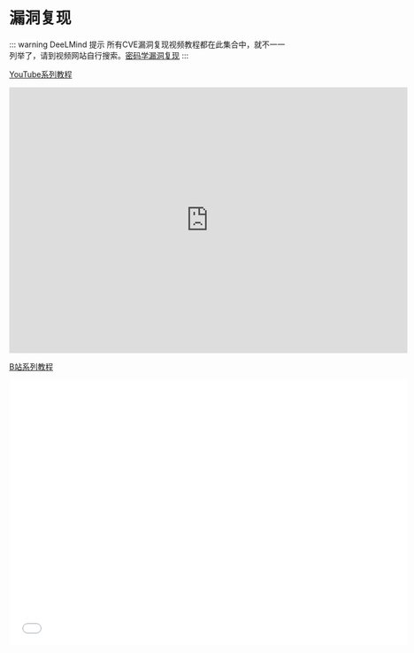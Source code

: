 # 漏洞复现

::: warning DeeLMind 提示
所有CVE漏洞复现视频教程都在此集合中，就不一一列举了，请到视频网站自行搜索。[密码学漏洞复现](https://mathph.org/computer/salg)
:::

<DocsAD/>

[YouTube系列教程](https://www.youtube.com/watch?v=mMGV4p5LYa8&list=PLgZqc0esdeS8KF_2PveyeWeiw9RrSITbW)
<iframe width="720px" height="480px" src="https://www.youtube.com/embed/5h3alN3Gn6E" title="YouTube video player" frameborder="0" allow="accelerometer; autoplay; clipboard-write; encrypted-media; gyroscope; picture-in-picture" allowfullscreen></iframe>

[B站系列教程](https://www.bilibili.com/medialist/play/282616786?from=space&business=space_series&business_id=1743998&desc=1&spm_id_from=333.999.0.0)
<iframe src="//player.bilibili.com/player.html?aid=796232525&bvid=BV1AC4y1h7eF&cid=208274142&page=1"  frameborder="no"  allowfullscreen="true" style="width:720px;height:480px"> 
</iframe>